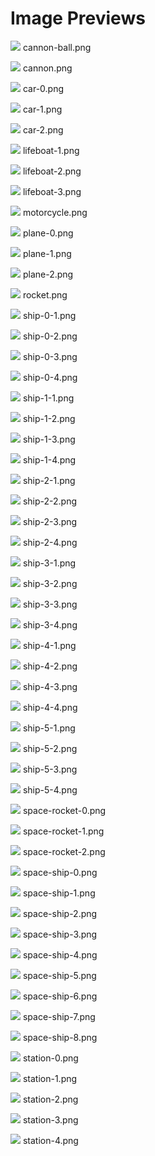 # Image Previews

<img src="PirateShips/cannon-ball.png" style="max-width:100px;" /> cannon-ball.png<br>

<img src="PirateShips/cannon.png" style="max-width:100px;" /> cannon.png<br>

<img src="Cars/car-0.png" style="max-width:100px;" /> car-0.png<br>

<img src="Cars/car-1.png" style="max-width:100px;" /> car-1.png<br>

<img src="Cars/car-2.png" style="max-width:100px;" /> car-2.png<br>

<img src="PirateShips/lifeboat-1.png" style="max-width:100px;" /> lifeboat-1.png<br>

<img src="PirateShips/lifeboat-2.png" style="max-width:100px;" /> lifeboat-2.png<br>

<img src="PirateShips/lifeboat-3.png" style="max-width:100px;" /> lifeboat-3.png<br>

<img src="Cars/motorcycle.png" style="max-width:100px;" /> motorcycle.png<br>

<img src="Planes/plane-0.png" style="max-width:100px;" /> plane-0.png<br>

<img src="Planes/plane-1.png" style="max-width:100px;" /> plane-1.png<br>

<img src="Planes/plane-2.png" style="max-width:100px;" /> plane-2.png<br>

<img src="Space/rocket.png" style="max-width:100px;" /> rocket.png<br>

<img src="PirateShips/ship-0-1.png" style="max-width:100px;" /> ship-0-1.png<br>

<img src="PirateShips/ship-0-2.png" style="max-width:100px;" /> ship-0-2.png<br>

<img src="PirateShips/ship-0-3.png" style="max-width:100px;" /> ship-0-3.png<br>

<img src="PirateShips/ship-0-4.png" style="max-width:100px;" /> ship-0-4.png<br>

<img src="PirateShips/ship-1-1.png" style="max-width:100px;" /> ship-1-1.png<br>

<img src="PirateShips/ship-1-2.png" style="max-width:100px;" /> ship-1-2.png<br>

<img src="PirateShips/ship-1-3.png" style="max-width:100px;" /> ship-1-3.png<br>

<img src="PirateShips/ship-1-4.png" style="max-width:100px;" /> ship-1-4.png<br>

<img src="PirateShips/ship-2-1.png" style="max-width:100px;" /> ship-2-1.png<br>

<img src="PirateShips/ship-2-2.png" style="max-width:100px;" /> ship-2-2.png<br>

<img src="PirateShips/ship-2-3.png" style="max-width:100px;" /> ship-2-3.png<br>

<img src="PirateShips/ship-2-4.png" style="max-width:100px;" /> ship-2-4.png<br>

<img src="PirateShips/ship-3-1.png" style="max-width:100px;" /> ship-3-1.png<br>

<img src="PirateShips/ship-3-2.png" style="max-width:100px;" /> ship-3-2.png<br>

<img src="PirateShips/ship-3-3.png" style="max-width:100px;" /> ship-3-3.png<br>

<img src="PirateShips/ship-3-4.png" style="max-width:100px;" /> ship-3-4.png<br>

<img src="PirateShips/ship-4-1.png" style="max-width:100px;" /> ship-4-1.png<br>

<img src="PirateShips/ship-4-2.png" style="max-width:100px;" /> ship-4-2.png<br>

<img src="PirateShips/ship-4-3.png" style="max-width:100px;" /> ship-4-3.png<br>

<img src="PirateShips/ship-4-4.png" style="max-width:100px;" /> ship-4-4.png<br>

<img src="PirateShips/ship-5-1.png" style="max-width:100px;" /> ship-5-1.png<br>

<img src="PirateShips/ship-5-2.png" style="max-width:100px;" /> ship-5-2.png<br>

<img src="PirateShips/ship-5-3.png" style="max-width:100px;" /> ship-5-3.png<br>

<img src="PirateShips/ship-5-4.png" style="max-width:100px;" /> ship-5-4.png<br>

<img src="Space/space-rocket-0.png" style="max-width:100px;" /> space-rocket-0.png<br>

<img src="Space/space-rocket-1.png" style="max-width:100px;" /> space-rocket-1.png<br>

<img src="Space/space-rocket-2.png" style="max-width:100px;" /> space-rocket-2.png<br>

<img src="Space/space-ship-0.png" style="max-width:100px;" /> space-ship-0.png<br>

<img src="Space/space-ship-1.png" style="max-width:100px;" /> space-ship-1.png<br>

<img src="Space/space-ship-2.png" style="max-width:100px;" /> space-ship-2.png<br>

<img src="Space/space-ship-3.png" style="max-width:100px;" /> space-ship-3.png<br>

<img src="Space/space-ship-4.png" style="max-width:100px;" /> space-ship-4.png<br>

<img src="Space/space-ship-5.png" style="max-width:100px;" /> space-ship-5.png<br>

<img src="Space/space-ship-6.png" style="max-width:100px;" /> space-ship-6.png<br>

<img src="Space/space-ship-7.png" style="max-width:100px;" /> space-ship-7.png<br>

<img src="Space/space-ship-8.png" style="max-width:100px;" /> space-ship-8.png<br>

<img src="Space/station-0.png" style="max-width:100px;" /> station-0.png<br>

<img src="Space/station-1.png" style="max-width:100px;" /> station-1.png<br>

<img src="Space/station-2.png" style="max-width:100px;" /> station-2.png<br>

<img src="Space/station-3.png" style="max-width:100px;" /> station-3.png<br>

<img src="Space/station-4.png" style="max-width:100px;" /> station-4.png<br>

